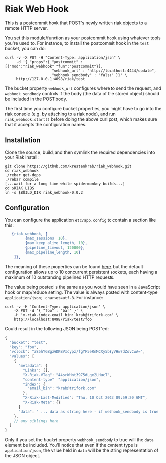 # Riak Web Hook

This is a postcommit hook that POST's newly written riak objects to a remote HTTP server.

You set this module/function as your postcommit hook using whatever tools you're used to.   For instance, to install the postcommit hook in the `test` bucket, you can do:

````
curl -v -X PUT -H "Content-Type: application/json" \
     -d '{ "props":{ "postcommit" :[{"mod":"riak_webhook","fun":"postcommit"}],
                     "webhook_url" : "http://localhost:4444/update",
                     "webhook_sendbody" : "false" }}' \
     http://127.0.0.1:8098/riak/test
````

The bucket property `webhook_url` configures where to send the request,
and `webhook_sendbody` controls if the body (the data of the stored object) should
be included in the POST body.

The first time you configure bucket properties, you might have to go into the riak console (e.g. by attaching to a riak node), and run `riak_webhook:start()` before doing the above curl post, which makes sure that it accepts the configuration names.


## Installation

Clone the source, build, and then symlink the required dependencies into your Riak install:

````
git clone https://github.com/krestenkrab/riak_webhook.git
cd riak_webhook
./rebar get-deps
./rebar compile
[...wait for a long time while spidermonkey builds...]
cd $RIAK_LIBS
ln -s $BUILD_DIR riak_webhook-0.0.2
````

## Configuration

You can configure the application `etc/app.config` to contain a section like this:

````erlang
   {riak_webhook, [  
         {max_sessions, 10},
         {max_keep_alive_length, 10},
         {pipeline_timeout, 120000},
         {max_pipeline_length, 10}
    ]},
````

The meaning of these properties can be found [here](http://erlang.org/doc/man/httpc.html#set_options-2), but the default configuration allows up to 10 concurrent persistent sockets, each having a maximum of 10 outstanding pipelined HTTP requests.

The value being posted is the same as you would have seen in a JavaScript hook or map/reduce setting.  The value is always posted with content-type `application/json; charset=utf-8`.  For instance:

````
curl -v -H 'Content-Type: application/json' \
    -X PUT -d '{ "foo" : "bar" }' \
    -H 'x-riak-index-email_bin: krab@trifork.com' \
    http://localhost:8098/riak/test/foo
````

Could result in the following JSON being POST'ed:

````javascript
{
  "bucket": "test",
  "key": "foo",
  "vclock": "a85hYGBgzGDKBVIcypz/fgYF5eRnMCXy5bEyVHw7dZovCwA=",
  "values": [
    {
      "metadata": {
        "Links": [],
        "X-Riak-VTag": "44srWHnt3975dLgx2LHucT",
        "content-type": "application/json",
        "index": {
          "email_bin": "krab@trifork.com"
        },
        "X-Riak-Last-Modified": "Thu, 10 Oct 2013 09:59:20 GMT",
        "X-Riak-Meta": {}
      }
      "data": " ... data as string here - if webhook_sendbody is true ... "      
    },
    // any siblings here
  ]
}
````

Only if you set the *bucket* property `webhook_sendbody` to true will the `data` element be included.   You'll notice that even if the content type is `application/json`, the value held in `data` will be the string representation of the JSON object.


